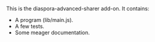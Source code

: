 This is the diaspora-advanced-sharer add-on.  It contains:

* A program (lib/main.js).
* A few tests.
* Some meager documentation.
